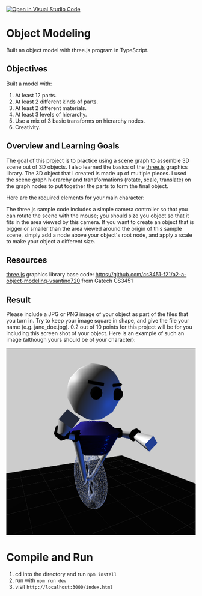 [![Open in Visual Studio Code](https://classroom.github.com/assets/open-in-vscode-f059dc9a6f8d3a56e377f745f24479a46679e63a5d9fe6f495e02850cd0d8118.svg)](https://classroom.github.com/online_ide?assignment_repo_id=5769067&assignment_repo_type=AssignmentRepo)
# Object Modeling

Built an object model with three.js program in TypeScript.

## Objectives

Built a model with:

1. At least 12 parts.  
2. At least 2 different kinds of parts. 
3. At least 2 different materials. 
4. At least 3 levels of hierarchy. 
5. Use a mix of 3 basic transforms on hierarchy nodes.
6. Creativity. 

## Overview and Learning Goals

The goal of this project is to practice using a scene graph to assemble 3D scene out of 3D objects. I also learned the basics of the [three.js](https://threejs.org) graphics library. The 3D object that I created is made up of multiple pieces. I used the scene graph hierarchy and transformations (rotate, scale, translate) on the graph nodes to put together the parts to form the final object.

Here are the required elements for your main character:

The three.js sample code includes a simple camera controller so that you can rotate the scene with the mouse;  you should size you object so that it fits in the area viewed by this camera.  If you want to create an object that is bigger or smaller than the area viewed around the origin of this sample scene, simply add a node above your object's root node, and apply a scale to make your object a different size.

## Resources

[three.js](https://threejs.org) graphics library
base code: https://github.com/cs3451-f21/a2-a-object-modeling-vsantino720 from Gatech CS3451

## Result

Please include a JPG or PNG image of your object as part of the files that you turn in.  Try to keep your image square in shape, and give the file your name (e.g. jane_doe.jpg).  0.2 out of 10 points for this project will be for you including this screen shot of your object.  Here is an example of such an image (although yours should be of your character):

![sample scene](Jiaxi_Xu.png)


# Compile and Run

1. cd into the directory and run ```npm install```
2. run with ```npm run dev```
3. visit ```http://localhost:3000/index.html```


